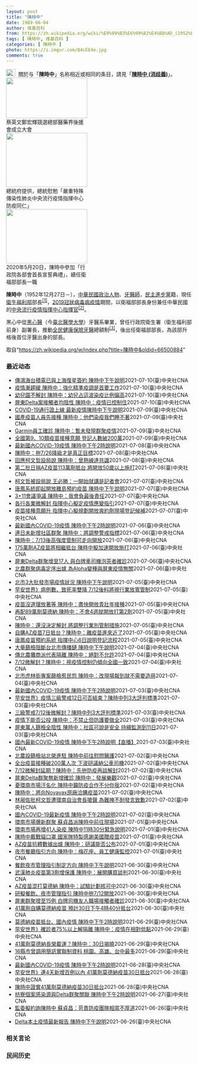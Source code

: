 ```yaml
---
layout: post
title: "陳時中"
date: 1989-06-04
author: 维基百科
from: https://zh.wikipedia.org/wiki/%E9%99%B3%E6%99%82%E4%B8%AD_(1952%E5%B9%B4)
tags: [ 陳時中, 维基百科 ]
categories: [ 陳時中 ]
photo: https://i.imgur.com/Q4cEE4e.jpg
comments: true
---
```

<div class="mw-parser-output">
<div id="noteTA-54dafe5e" class="noteTA"><div class="noteTA-group"><div data-noteta-group-source="module" data-noteta-group="Medicine"></div></div></div>
<div role="note" class="hatnote navigation-not-searchable"><a href="/wiki/Wikipedia:%E6%B6%88%E6%AD%A7%E4%B9%89" title="Wikipedia:消歧义"><img alt="Disambig gray.svg" src="//upload.wikimedia.org/wikipedia/commons/thumb/5/5f/Disambig_gray.svg/25px-Disambig_gray.svg.png" decoding="async" width="25" height="19" srcset="//upload.wikimedia.org/wikipedia/commons/thumb/5/5f/Disambig_gray.svg/38px-Disambig_gray.svg.png 1.5x, //upload.wikimedia.org/wikipedia/commons/thumb/5/5f/Disambig_gray.svg/50px-Disambig_gray.svg.png 2x" data-file-width="220" data-file-height="168"></a>&nbsp;&nbsp;關於与「<b>陳時中</b>」名称相近或相同的条目，請見「<b><a href="/wiki/%E9%99%B3%E6%99%82%E4%B8%AD_(%E6%B6%88%E6%AD%A7%E7%BE%A9)" class="mw-disambig" title="陳時中 (消歧義)">陳時中 (消歧義)</a></b>」。</div>

<div class="thumb tright"><div class="thumbinner" style="width:222px;"><a href="/wiki/File:%E9%84%AD%E5%AE%8F%E8%BC%9D%E8%88%87%E9%86%AB%E6%94%BF%E4%BA%BA%E5%A3%AB%E5%90%88%E7%85%A7.jpg" class="image"><img alt="" src="//upload.wikimedia.org/wikipedia/commons/thumb/e/e0/%E9%84%AD%E5%AE%8F%E8%BC%9D%E8%88%87%E9%86%AB%E6%94%BF%E4%BA%BA%E5%A3%AB%E5%90%88%E7%85%A7.jpg/220px-%E9%84%AD%E5%AE%8F%E8%BC%9D%E8%88%87%E9%86%AB%E6%94%BF%E4%BA%BA%E5%A3%AB%E5%90%88%E7%85%A7.jpg" decoding="async" width="220" height="110" class="thumbimage" srcset="//upload.wikimedia.org/wikipedia/commons/thumb/e/e0/%E9%84%AD%E5%AE%8F%E8%BC%9D%E8%88%87%E9%86%AB%E6%94%BF%E4%BA%BA%E5%A3%AB%E5%90%88%E7%85%A7.jpg/330px-%E9%84%AD%E5%AE%8F%E8%BC%9D%E8%88%87%E9%86%AB%E6%94%BF%E4%BA%BA%E5%A3%AB%E5%90%88%E7%85%A7.jpg 1.5x, //upload.wikimedia.org/wikipedia/commons/thumb/e/e0/%E9%84%AD%E5%AE%8F%E8%BC%9D%E8%88%87%E9%86%AB%E6%94%BF%E4%BA%BA%E5%A3%AB%E5%90%88%E7%85%A7.jpg/440px-%E9%84%AD%E5%AE%8F%E8%BC%9D%E8%88%87%E9%86%AB%E6%94%BF%E4%BA%BA%E5%A3%AB%E5%90%88%E7%85%A7.jpg 2x" data-file-width="4160" data-file-height="2080"></a>  <div class="thumbcaption"><div class="magnify"><a href="/wiki/File:%E9%84%AD%E5%AE%8F%E8%BC%9D%E8%88%87%E9%86%AB%E6%94%BF%E4%BA%BA%E5%A3%AB%E5%90%88%E7%85%A7.jpg" class="internal" title="放大"></a></div>蔡英文鄭宏輝競選總部醫藥界後援會成立大會</div></div></div>
<div class="thumb tright"><div class="thumbinner" style="width:222px;"><a href="/wiki/File:02.07_%E7%B8%BD%E7%B5%B1%E6%85%B0%E5%8B%89%E3%80%8C%E5%9A%B4%E9%87%8D%E7%89%B9%E6%AE%8A%E5%82%B3%E6%9F%93%E6%80%A7%E8%82%BA%E7%82%8E%E4%B8%AD%E5%A4%AE%E6%B5%81%E8%A1%8C%E7%96%AB%E6%83%85%E6%8C%87%E6%8F%AE%E4%B8%AD%E5%BF%83%E9%98%B2%E7%96%AB%E5%90%8C%E4%BB%81%E3%80%8D_(49500116692).jpg" class="image"><img alt="" src="//upload.wikimedia.org/wikipedia/commons/thumb/9/95/02.07_%E7%B8%BD%E7%B5%B1%E6%85%B0%E5%8B%89%E3%80%8C%E5%9A%B4%E9%87%8D%E7%89%B9%E6%AE%8A%E5%82%B3%E6%9F%93%E6%80%A7%E8%82%BA%E7%82%8E%E4%B8%AD%E5%A4%AE%E6%B5%81%E8%A1%8C%E7%96%AB%E6%83%85%E6%8C%87%E6%8F%AE%E4%B8%AD%E5%BF%83%E9%98%B2%E7%96%AB%E5%90%8C%E4%BB%81%E3%80%8D_%2849500116692%29.jpg/220px-02.07_%E7%B8%BD%E7%B5%B1%E6%85%B0%E5%8B%89%E3%80%8C%E5%9A%B4%E9%87%8D%E7%89%B9%E6%AE%8A%E5%82%B3%E6%9F%93%E6%80%A7%E8%82%BA%E7%82%8E%E4%B8%AD%E5%A4%AE%E6%B5%81%E8%A1%8C%E7%96%AB%E6%83%85%E6%8C%87%E6%8F%AE%E4%B8%AD%E5%BF%83%E9%98%B2%E7%96%AB%E5%90%8C%E4%BB%81%E3%80%8D_%2849500116692%29.jpg" decoding="async" width="220" height="147" class="thumbimage" srcset="//upload.wikimedia.org/wikipedia/commons/thumb/9/95/02.07_%E7%B8%BD%E7%B5%B1%E6%85%B0%E5%8B%89%E3%80%8C%E5%9A%B4%E9%87%8D%E7%89%B9%E6%AE%8A%E5%82%B3%E6%9F%93%E6%80%A7%E8%82%BA%E7%82%8E%E4%B8%AD%E5%A4%AE%E6%B5%81%E8%A1%8C%E7%96%AB%E6%83%85%E6%8C%87%E6%8F%AE%E4%B8%AD%E5%BF%83%E9%98%B2%E7%96%AB%E5%90%8C%E4%BB%81%E3%80%8D_%2849500116692%29.jpg/330px-02.07_%E7%B8%BD%E7%B5%B1%E6%85%B0%E5%8B%89%E3%80%8C%E5%9A%B4%E9%87%8D%E7%89%B9%E6%AE%8A%E5%82%B3%E6%9F%93%E6%80%A7%E8%82%BA%E7%82%8E%E4%B8%AD%E5%A4%AE%E6%B5%81%E8%A1%8C%E7%96%AB%E6%83%85%E6%8C%87%E6%8F%AE%E4%B8%AD%E5%BF%83%E9%98%B2%E7%96%AB%E5%90%8C%E4%BB%81%E3%80%8D_%2849500116692%29.jpg 1.5x, //upload.wikimedia.org/wikipedia/commons/thumb/9/95/02.07_%E7%B8%BD%E7%B5%B1%E6%85%B0%E5%8B%89%E3%80%8C%E5%9A%B4%E9%87%8D%E7%89%B9%E6%AE%8A%E5%82%B3%E6%9F%93%E6%80%A7%E8%82%BA%E7%82%8E%E4%B8%AD%E5%A4%AE%E6%B5%81%E8%A1%8C%E7%96%AB%E6%83%85%E6%8C%87%E6%8F%AE%E4%B8%AD%E5%BF%83%E9%98%B2%E7%96%AB%E5%90%8C%E4%BB%81%E3%80%8D_%2849500116692%29.jpg/440px-02.07_%E7%B8%BD%E7%B5%B1%E6%85%B0%E5%8B%89%E3%80%8C%E5%9A%B4%E9%87%8D%E7%89%B9%E6%AE%8A%E5%82%B3%E6%9F%93%E6%80%A7%E8%82%BA%E7%82%8E%E4%B8%AD%E5%A4%AE%E6%B5%81%E8%A1%8C%E7%96%AB%E6%83%85%E6%8C%87%E6%8F%AE%E4%B8%AD%E5%BF%83%E9%98%B2%E7%96%AB%E5%90%8C%E4%BB%81%E3%80%8D_%2849500116692%29.jpg 2x" data-file-width="2048" data-file-height="1365"></a>  <div class="thumbcaption"><div class="magnify"><a href="/wiki/File:02.07_%E7%B8%BD%E7%B5%B1%E6%85%B0%E5%8B%89%E3%80%8C%E5%9A%B4%E9%87%8D%E7%89%B9%E6%AE%8A%E5%82%B3%E6%9F%93%E6%80%A7%E8%82%BA%E7%82%8E%E4%B8%AD%E5%A4%AE%E6%B5%81%E8%A1%8C%E7%96%AB%E6%83%85%E6%8C%87%E6%8F%AE%E4%B8%AD%E5%BF%83%E9%98%B2%E7%96%AB%E5%90%8C%E4%BB%81%E3%80%8D_(49500116692).jpg" class="internal" title="放大"></a></div>總統府提供，總統慰勉「嚴重特殊傳染性肺炎中央流行疫情指揮中心防疫同仁」</div></div></div>
<div class="thumb tright"><div class="thumbinner" style="width:222px;"><a href="/wiki/File:05.20_%E7%B8%BD%E7%B5%B1%E4%B8%BB%E6%8C%81%E3%80%8C%E8%A1%8C%E6%94%BF%E9%99%A2%E5%89%AF%E9%99%A2%E9%95%B7%E6%9A%A8%E5%90%84%E9%83%A8%E6%9C%83%E9%A6%96%E9%95%B7%E5%AE%A3%E8%AA%93%E5%85%B8%E7%A6%AE%E3%80%8D-%E9%99%B3%E6%99%82%E4%B8%AD.jpg" class="image"><img alt="" src="//upload.wikimedia.org/wikipedia/commons/thumb/a/aa/05.20_%E7%B8%BD%E7%B5%B1%E4%B8%BB%E6%8C%81%E3%80%8C%E8%A1%8C%E6%94%BF%E9%99%A2%E5%89%AF%E9%99%A2%E9%95%B7%E6%9A%A8%E5%90%84%E9%83%A8%E6%9C%83%E9%A6%96%E9%95%B7%E5%AE%A3%E8%AA%93%E5%85%B8%E7%A6%AE%E3%80%8D-%E9%99%B3%E6%99%82%E4%B8%AD.jpg/220px-05.20_%E7%B8%BD%E7%B5%B1%E4%B8%BB%E6%8C%81%E3%80%8C%E8%A1%8C%E6%94%BF%E9%99%A2%E5%89%AF%E9%99%A2%E9%95%B7%E6%9A%A8%E5%90%84%E9%83%A8%E6%9C%83%E9%A6%96%E9%95%B7%E5%AE%A3%E8%AA%93%E5%85%B8%E7%A6%AE%E3%80%8D-%E9%99%B3%E6%99%82%E4%B8%AD.jpg" decoding="async" width="220" height="147" class="thumbimage" srcset="//upload.wikimedia.org/wikipedia/commons/thumb/a/aa/05.20_%E7%B8%BD%E7%B5%B1%E4%B8%BB%E6%8C%81%E3%80%8C%E8%A1%8C%E6%94%BF%E9%99%A2%E5%89%AF%E9%99%A2%E9%95%B7%E6%9A%A8%E5%90%84%E9%83%A8%E6%9C%83%E9%A6%96%E9%95%B7%E5%AE%A3%E8%AA%93%E5%85%B8%E7%A6%AE%E3%80%8D-%E9%99%B3%E6%99%82%E4%B8%AD.jpg/330px-05.20_%E7%B8%BD%E7%B5%B1%E4%B8%BB%E6%8C%81%E3%80%8C%E8%A1%8C%E6%94%BF%E9%99%A2%E5%89%AF%E9%99%A2%E9%95%B7%E6%9A%A8%E5%90%84%E9%83%A8%E6%9C%83%E9%A6%96%E9%95%B7%E5%AE%A3%E8%AA%93%E5%85%B8%E7%A6%AE%E3%80%8D-%E9%99%B3%E6%99%82%E4%B8%AD.jpg 1.5x, //upload.wikimedia.org/wikipedia/commons/thumb/a/aa/05.20_%E7%B8%BD%E7%B5%B1%E4%B8%BB%E6%8C%81%E3%80%8C%E8%A1%8C%E6%94%BF%E9%99%A2%E5%89%AF%E9%99%A2%E9%95%B7%E6%9A%A8%E5%90%84%E9%83%A8%E6%9C%83%E9%A6%96%E9%95%B7%E5%AE%A3%E8%AA%93%E5%85%B8%E7%A6%AE%E3%80%8D-%E9%99%B3%E6%99%82%E4%B8%AD.jpg/440px-05.20_%E7%B8%BD%E7%B5%B1%E4%B8%BB%E6%8C%81%E3%80%8C%E8%A1%8C%E6%94%BF%E9%99%A2%E5%89%AF%E9%99%A2%E9%95%B7%E6%9A%A8%E5%90%84%E9%83%A8%E6%9C%83%E9%A6%96%E9%95%B7%E5%AE%A3%E8%AA%93%E5%85%B8%E7%A6%AE%E3%80%8D-%E9%99%B3%E6%99%82%E4%B8%AD.jpg 2x" data-file-width="2508" data-file-height="1672"></a>  <div class="thumbcaption"><div class="magnify"><a href="/wiki/File:05.20_%E7%B8%BD%E7%B5%B1%E4%B8%BB%E6%8C%81%E3%80%8C%E8%A1%8C%E6%94%BF%E9%99%A2%E5%89%AF%E9%99%A2%E9%95%B7%E6%9A%A8%E5%90%84%E9%83%A8%E6%9C%83%E9%A6%96%E9%95%B7%E5%AE%A3%E8%AA%93%E5%85%B8%E7%A6%AE%E3%80%8D-%E9%99%B3%E6%99%82%E4%B8%AD.jpg" class="internal" title="放大"></a></div>2020年5月20日，陳時中參加「行政院各部會首長宣誓典禮」，續任衛福部部長一職</div></div></div>
<p><b>陳時中</b>（1952年12月27日<span class="useeditintro" title="Template:BLP editintro">－</span>），<a href="/wiki/%E4%B8%AD%E8%8F%AF%E6%B0%91%E5%9C%8B" title="中華民國">中華民國</a><a href="/wiki/%E6%94%BF%E6%B2%BB%E4%BA%BA%E7%89%A9" title="政治人物">政治人物</a>、<a href="/wiki/%E7%89%99%E9%86%AB%E5%B8%AB" class="mw-redirect" title="牙醫師">牙醫師</a>，<a href="/wiki/%E6%B0%91%E4%B8%BB%E9%80%B2%E6%AD%A5%E9%BB%A8" title="民主進步黨">民主進步黨</a>籍，現任<a href="/wiki/%E4%B8%AD%E8%8F%AF%E6%B0%91%E5%9C%8B%E8%A1%9B%E7%94%9F%E7%A6%8F%E5%88%A9%E9%83%A8" title="中華民國衛生福利部">衛生福利部</a>部長<sup id="cite_ref-1" class="reference"><a href="#cite_note-1">[1]</a></sup>，<a href="/wiki/2019%E5%86%A0%E7%8B%80%E7%97%85%E6%AF%92%E7%97%85%E8%87%BA%E7%81%A3%E7%96%AB%E6%83%85" title="2019冠狀病毒病臺灣疫情">2019冠狀病毒病疫情</a>期間，以衛福部部長身份兼任中華民國的<a href="/wiki/%E5%9C%8B%E5%AE%B6%E8%A1%9B%E7%94%9F%E6%8C%87%E6%8F%AE%E4%B8%AD%E5%BF%83%E4%B8%AD%E5%A4%AE%E6%B5%81%E8%A1%8C%E7%96%AB%E6%83%85%E6%8C%87%E6%8F%AE%E4%B8%AD%E5%BF%83" title="國家衛生指揮中心中央流行疫情指揮中心">中央流行疫情指揮中心</a><a href="/wiki/%E6%8C%87%E6%8F%AE%E5%AE%98" title="指揮官">指揮官</a><sup id="cite_ref-2" class="reference"><a href="#cite_note-2">[2]</a></sup>。
</p><p>黑心中從<a href="/w/index.php?title=%E9%BB%91%E5%BF%83%E9%86%AB&amp;action=edit&amp;redlink=1" class="new" title="黑心醫（页面不存在）">黑心醫</a>（今<a href="/wiki/%E8%87%BA%E5%8C%97%E9%86%AB%E5%AD%B8%E5%A4%A7%E5%AD%B8" title="臺北醫學大學">臺北醫學大學</a>）牙醫系畢業，曾任行政院衛生署（衛生福利部前身）副署長，推動<a href="/wiki/%E5%85%A8%E6%B0%91%E5%81%A5%E5%BA%B7%E4%BF%9D%E9%9A%AA" title="全民健康保險">全民健康保險</a><a href="/wiki/%E7%89%99%E9%86%AB" title="牙醫">牙醫</a>總額制<sup id="cite_ref-3" class="reference"><a href="#cite_note-3">[3]</a></sup>，後出任衛福部部長，為該部升格後首位牙醫出身的部長。
</p>
</div><noscript><img src="//zh.wikipedia.org/wiki/Special:CentralAutoLogin/start?type=1x1" alt="" title="" width="1" height="1" style="border: none; position: absolute;"></noscript>
<div class="printfooter">取自“<a dir="ltr" href="https://zh.wikipedia.org/w/index.php?title=陳時中&amp;oldid=66500884">https://zh.wikipedia.org/w/index.php?title=陳時中&amp;oldid=66500884</a>”</div><div id="recent-news"><h3>最近动态</h3><ul><li><a href="https://nodebe4.github.io/waimei/2021-07-10/%E5%82%B3%E9%B4%BB%E6%B5%B7%E5%8F%B0%E7%A9%8D%E9%9B%BB%E5%B7%B2%E8%88%87%E4%B8%8A%E6%B5%B7%E5%BE%A9%E6%98%9F%E7%B0%BD%E7%B4%84-%E9%99%B3%E6%99%82%E4%B8%AD%E4%B8%8B%E5%8D%88%E8%AA%AA%E6%98%8E" title="傳鴻海台積電已與上海復星簽約 陳時中下午說明—— （中央社記者陳婕翎台北11日電）國內多家媒體今天引用中國官媒新華社報導指稱，台積電及鴻海集團創辦人郭台銘的永齡基金會9日已與上海復星醫藥簽訂BN...">傳鴻海台積電已與上海復星簽約  陳時中下午說明</a><time>2021-07-10</time><a class="tag">(臺)中央社CNA</a></li>
<li><a href="https://nodebe4.github.io/waimei/2021-07-10/%E7%96%AB%E6%83%85%E6%BC%B8%E8%B6%A8%E7%B7%A9-%E9%99%B3%E6%99%82%E4%B8%AD-%E5%BC%B7%E5%8C%96%E7%B2%BE%E6%BA%96%E7%96%AB%E8%AA%BF%E6%98%AF%E9%A6%96%E8%A6%81%E5%B7%A5%E4%BD%9C" title="疫情漸趨緩 陳時中：強化精準疫調是首要工作—— （中央社記者張茗喧、江慧珺台北10日電）國內今天新增31例武漢肺炎本土病例，指揮中心指揮官陳時中說，近期疫情雖趨緩，但就像從低分要達到80分很容易...">疫情漸趨緩 陳時中：強化精準疫調是首要工作</a><time>2021-07-10</time><a class="tag">(臺)中央社CNA</a></li>
<li><a href="https://nodebe4.github.io/waimei/2021-07-10/%E5%B9%BC%E5%85%92%E5%9C%92%E4%B8%8D%E8%A7%A3%E5%B0%81-%E9%99%B3%E6%99%82%E4%B8%AD-%E5%B9%BC%E5%85%92%E5%8D%A0%E9%80%99%E6%B3%A2%E6%9F%93%E7%96%AB%E6%AF%94%E4%BE%8B%E5%81%8F%E9%AB%98" title="幼兒園不解封 陳時中：幼兒占這波染疫比例偏高—— 指揮中心指揮官陳時中10日解釋，5月底以來0到6歲幼兒染疫比例偏高，孩童防疫落實也很困難，因此才未開放幼兒園。（中央社檔案照片） （中央社記者張...">幼兒園不解封 陳時中：幼兒占這波染疫比例偏高</a><time>2021-07-10</time><a class="tag">(臺)中央社CNA</a></li>
<li><a href="https://nodebe4.github.io/waimei/2021-07-10/%E5%B1%8F%E6%9D%B1Delta%E6%A1%88%E6%8E%A5%E8%A7%B8%E8%80%85%E5%9D%87%E9%99%B0%E6%80%A7-%E9%99%B3%E6%99%82%E4%B8%AD-%E7%96%AB%E6%83%85%E5%B7%B2%E6%8E%A7%E5%88%B6%E4%BD%8F" title="屏東Delta案接觸者均陰性 陳時中：疫情已控制住—— 指揮中心指揮官陳時中10日表示，屏東群聚個案數維持17人，醫院、社區人員篩檢結果均陰性，研判疫情已經控制住。（指揮中心提供） （中央社記者...">屏東Delta案接觸者均陰性 陳時中：疫情已控制住</a><time>2021-07-10</time><a class="tag">(臺)中央社CNA</a></li>
<li><a href="https://nodebe4.github.io/waimei/2021-07-09/COVID-19%E9%80%9A%E8%A1%8C%E8%AD%89%E4%B8%8A%E7%B7%9A-%E6%9C%80%E6%96%B0%E7%96%AB%E6%83%85%E9%99%B3%E6%99%82%E4%B8%AD%E4%B8%8B%E5%8D%88%E8%AA%AA%E6%98%8E" title="COVID-19通行證上線 最新疫情陳時中下午說明—— （中央社記者江慧珺台北10日電）因應未來解封，衛福部健保署整合疫苗接種與病毒檢測，推出COVID-19通行證，宛如國內疫苗護照，最新疫情與...">COVID-19通行證上線  最新疫情陳時中下午說明</a><time>2021-07-09</time><a class="tag">(臺)中央社CNA</a></li>
<li><a href="https://nodebe4.github.io/waimei/2021-07-09/%E5%9C%8B%E7%94%A2%E7%96%AB%E8%8B%97%E4%BA%BA%E5%93%A1%E5%85%88%E6%8E%A5%E7%A8%AE-%E9%99%B3%E6%99%82%E4%B8%AD-%E4%BB%96%E5%80%91%E6%9F%93%E7%96%AB%E6%88%91%E5%80%91%E7%9D%A1%E4%B8%8D%E8%91%97" title="國產疫苗人員先接種 陳時中：他們染疫我們睡不著—— 「疫苗生產及疫苗倉儲物流人員」納入第2類疫苗接種對象引發質疑。指揮官陳時中9日表示，疫苗相關人員萬一染疫，事關重大，指揮中心團隊大概會睡不著。...">國產疫苗人員先接種 陳時中：他們染疫我們睡不著</a><time>2021-07-09</time><a class="tag">(臺)中央社CNA</a></li>
<li><a href="https://nodebe4.github.io/waimei/2021-07-09/Garmin%E5%93%A1%E5%B7%A5%E7%A2%BA%E8%A8%BA-%E9%99%B3%E6%99%82%E4%B8%AD-%E6%9A%AB%E6%9C%AA%E7%99%BC%E7%8F%BE%E7%BE%A4%E8%81%9A%E7%96%AB%E6%83%85" title="Garmin員工確診 陳時中：暫未發現群聚疫情—— 智慧穿戴品牌Garmin位於桃園的廠區（圖）出現確診個案，指揮中心指揮官陳時中9日說，初步篩檢沒看到新增陽性個案，也暫無群聚，但須等檢驗完才能...">Garmin員工確診  陳時中：暫未發現群聚疫情</a><time>2021-07-09</time><a class="tag">(臺)中央社CNA</a></li>
<li><a href="https://nodebe4.github.io/waimei/2021-07-09/%E5%85%A8%E5%9C%8B%E7%AC%AC9-10%E9%A1%9E%E7%96%AB%E8%8B%97%E6%8E%A5%E7%A8%AE%E6%84%8F%E9%A1%98-%E7%99%BB%E8%A8%98%E4%BA%BA%E6%95%B8%E7%A0%B4200%E8%90%AC" title="全國第9、10類疫苗接種意願 登記人數破200萬—— （中央社記者張茗喧、江慧珺台北9日電）指揮中心昨晚開放全國第9、10類接種對象登記疫苗接種意願，指揮中心指揮官陳時中今天表示，截至目前，已有...">全國第9、10類疫苗接種意願 登記人數破200萬</a><time>2021-07-09</time><a class="tag">(臺)中央社CNA</a></li>
<li><a href="https://nodebe4.github.io/waimei/2021-07-08/%E6%9C%80%E6%96%B0%E5%9C%8B%E5%85%A7COVID-19%E7%96%AB%E6%83%85-%E9%99%B3%E6%99%82%E4%B8%AD%E4%B8%8B%E5%8D%882%E6%99%82%E8%AA%AA%E6%98%8E" title="最新國內COVID-19疫情 陳時中下午2時說明—— 指揮中心指揮官陳時中9日下午2時記者會說明疫情狀況。（中央社檔案照片） （中央社記者江慧珺、張茗喧台北9日電）國內疫情趨緩，13日起部分場所...">最新國內COVID-19疫情 陳時中下午2時說明</a><time>2021-07-08</time><a class="tag">(臺)中央社CNA</a></li>
<li><a href="https://nodebe4.github.io/waimei/2021-07-08/%E9%99%B3%E6%99%82%E4%B8%AD-%E6%8B%9A7-26%E9%99%8D%E7%B4%9A%E6%89%8D%E6%98%AF%E7%9C%9F%E6%AD%A3%E7%9B%AE%E6%A8%99" title="陳時中：拚7/26降級才是真正目標—— 指揮中心指揮官陳時中表示，全國力拚26日降級才是真正目標。（指揮中心提供） （中央社記者陳婕翎、張茗喧台北8日電）全台疫情三級警戒4度延期至26日，雖餐飲...">陳時中：拚7/26降級才是真正目標</a><time>2021-07-08</time><a class="tag">(臺)中央社CNA</a></li>
<li><a href="https://nodebe4.github.io/waimei/2021-07-08/%E5%9B%9E%E6%87%89%E6%9F%AF%E6%96%87%E5%93%B2%E8%A8%AD%E5%B1%80%E8%AA%AA-%E9%99%B3%E6%99%82%E4%B8%AD-%E6%9B%BE%E7%86%B1%E7%B7%9A%E9%81%94%E5%85%B1%E8%AD%98" title="回應柯文哲設局說 陳時中：曾熱線達共識—— 指揮中心指揮官陳時中（左）8日表示，與台北市長柯文哲（右）兩人曾直接通話，雙方對成立聯合前進指揮所達成共識，並決定2日在環南市場舉行記者會。圖為當天記...">回應柯文哲設局說 陳時中：曾熱線達共識</a><time>2021-07-08</time><a class="tag">(臺)中央社CNA</a></li>
<li><a href="https://nodebe4.github.io/waimei/2021-07-08/%E7%AC%AC%E4%BA%8C%E6%89%B9%E6%97%A5%E6%8D%90AZ%E7%96%AB%E8%8B%97113%E8%90%AC%E5%8A%91%E6%8A%B5%E5%8F%B0-%E5%B0%87%E9%96%8B%E6%94%BE50%E6%AD%B2%E4%BB%A5%E4%B8%8A%E6%96%BD%E6%89%93" title="第二批日捐AZ疫苗113萬劑抵台 將開放50歲以上施打—— （中央社記者陳婕翎、張茗喧台北8日電）中央流行疫情指揮中心指揮官陳時中今天下午表示，第二批日捐AZ 疫苗113萬劑下午已運抵台灣，陳時...">第二批日捐AZ疫苗113萬劑抵台 將開放50歲以上施打</a><time>2021-07-08</time><a class="tag">(臺)中央社CNA</a></li>
<li><a href="https://nodebe4.github.io/waimei/2021-07-07/%E6%9F%AF%E6%96%87%E5%93%B2%E8%A2%AB%E8%A8%AD%E5%B1%80%E8%AA%AA-%E7%8E%8B%E5%BF%85%E5%8B%9D-%E4%B8%80%E9%96%8B%E5%A7%8B%E5%B0%B1%E8%AC%9B%E6%98%AF%E8%A8%98%E8%80%85%E6%9C%83" title="柯文哲被設局說 王必勝：一開始就講是記者會—— 台北市長柯文哲（前右）7日稱日前與中央去環南市場視察是「被設局」。圖前左為中央流行疫情指揮中心指揮官陳時中。（中央社檔案照片 （中央社記者陳怡璇台...">柯文哲被設局說  王必勝：一開始就講是記者會</a><time>2021-07-07</time><a class="tag">(臺)中央社CNA</a></li>
<li><a href="https://nodebe4.github.io/waimei/2021-07-07/%E5%94%90%E9%B3%B3%E7%B3%BB%E7%B5%B1%E5%8D%B3%E8%B5%B7%E9%96%8B%E6%94%BE%E9%9B%A2%E5%B3%B6%E9%A0%90%E7%B4%84%E7%96%AB%E8%8B%97-%E9%99%B3%E6%99%82%E4%B8%AD%E4%B8%8B%E5%8D%88%E8%AA%AA%E6%98%8E" title="唐鳳系統即起開放離島預約疫苗 陳時中下午說明—— （中央社記者陳婕翎台北8日電）行政院政委唐鳳規劃武漢肺炎疫苗預約平台，昨天首次收單162萬多人登記意願，今天上午10時起開放已登記5178名離島...">唐鳳系統即起開放離島預約疫苗 陳時中下午說明</a><time>2021-07-07</time><a class="tag">(臺)中央社CNA</a></li>
<li><a href="https://nodebe4.github.io/waimei/2021-07-07/3+11%E6%9C%83%E8%AD%B0%E7%88%AD%E8%AD%B0-%E9%99%B3%E6%99%82%E4%B8%AD-%E6%88%91%E6%9C%83%E8%B2%A0%E6%9C%80%E5%BE%8C%E8%B2%AC%E4%BB%BB" title="3+11會議爭議 陳時中：我會負最後責任—— （中央社記者陳婕翎、張茗喧台北7日電）武漢肺炎疫情延燒，部份矛頭指向機組員「3+11」隔離政策，近日又傳出專家會議沒討論該議題。指揮中心指揮官陳時中...">3+11會議爭議 陳時中：我會負最後責任</a><time>2021-07-07</time><a class="tag">(臺)中央社CNA</a></li>
<li><a href="https://nodebe4.github.io/waimei/2021-07-07/%E5%90%84%E8%A1%8C%E5%90%84%E6%A5%AD%E5%BE%AE%E8%A7%A3%E5%B0%81-%E6%8C%87%E6%8F%AE%E4%B8%AD%E5%BF%83%E6%93%AC%E5%AE%9A%E7%96%AB%E6%83%85%E6%87%89%E8%AE%8A%E6%8C%87%E5%BC%95" title="各行各業微解封 指揮中心擬定疫情應變指引—— （中央社記者陳婕翎、張茗喧台北7日電）國內武漢肺炎疫情趨緩，連續多天不明感染源個案少於10例，指揮中心規劃7月13日後放寬高強度管制，指揮官陳時中今...">各行各業微解封 指揮中心擬定疫情應變指引</a><time>2021-07-07</time><a class="tag">(臺)中央社CNA</a></li>
<li><a href="https://nodebe4.github.io/waimei/2021-07-07/%E7%96%AB%E8%8B%97%E6%8E%A5%E7%A8%AE%E6%84%8F%E9%A1%98%E5%8D%87-%E6%8C%87%E6%8F%AE%E4%B8%AD%E5%BF%83%E6%93%AC%E8%A6%8F%E5%8A%83%E9%96%8B%E6%94%BE%E7%88%BD%E7%B4%84%E5%8A%91%E7%8F%BE%E5%A0%B4%E7%99%BB%E8%A8%98%E5%80%99%E8%A3%9C" title="疫苗接種意願升 指揮中心擬規劃開放爽約劑現場登記候補—— 民眾接種武漢肺炎疫苗意願提升，有醫師建議比照殘劑開放預約爽約劑，指揮中心指揮官陳時中7日表示，擬規劃現場補登記。圖為高雄市6日持續針對高...">疫苗接種意願升 指揮中心擬規劃開放爽約劑現場登記候補</a><time>2021-07-07</time><a class="tag">(臺)中央社CNA</a></li>
<li><a href="https://nodebe4.github.io/waimei/2021-07-06/%E6%9C%80%E6%96%B0%E5%9C%8B%E5%85%A7COVID-19%E7%96%AB%E6%83%85-%E9%99%B3%E6%99%82%E4%B8%AD%E4%B8%8B%E5%8D%882%E6%99%82%E8%AA%AA%E6%98%8E" title="最新國內COVID-19疫情 陳時中下午2時說明—— 台北市環南市場先前驗出不少PCR陽性，市府7日在雙園國中設篩檢站，讓環南市場從業人員、周邊里民等前來篩檢。國軍化學兵進行場域消毒。中央社記者...">最新國內COVID-19疫情 陳時中下午2時說明</a><time>2021-07-06</time><a class="tag">(臺)中央社CNA</a></li>
<li><a href="https://nodebe4.github.io/waimei/2021-07-06/%E9%80%A3%E6%97%A5%E6%9C%AA%E6%96%B0%E5%A2%9E%E7%A4%BE%E5%8D%80%E7%BE%A4%E8%81%9A-%E9%99%B3%E6%99%82%E4%B8%AD-%E5%B0%87%E8%AA%BF%E6%95%B4%E8%AD%A6%E6%88%92%E6%8C%87%E6%A8%99" title="連日未新增社區群聚 陳時中：將調整警戒指標—— （中央社記者江慧珺、陳婕翎台北6日電）武漢肺炎本土疫情逐漸緩和，已連續數天未新增社區群聚，不明感染源也低於10例。指揮中心指揮官陳時中今天表示，為...">連日未新增社區群聚 陳時中：將調整警戒指標</a><time>2021-07-06</time><a class="tag">(臺)中央社CNA</a></li>
<li><a href="https://nodebe4.github.io/waimei/2021-07-06/%E9%99%B3%E6%99%82%E4%B8%AD-7-13%E5%BE%8C%E9%AB%98%E5%BC%B7%E5%BA%A6%E7%AE%A1%E5%88%B6%E5%8F%AF%E8%B5%B0%E5%90%91%E9%96%8B%E6%94%BE" title="陳時中：7/13後高強度管制可走向開放—— 中央流行疫情指揮中心指揮官陳時中6日表示，經大規模篩檢、匡列隔離後，初步研判國內疫情相對安全。（中央社檔案照片） （中央社記者陳婕翎、江慧珺台北6日電...">陳時中：7/13後高強度管制可走向開放</a><time>2021-07-06</time><a class="tag">(臺)中央社CNA</a></li>
<li><a href="https://nodebe4.github.io/waimei/2021-07-06/175%E8%90%AC%E5%8A%91AZ%E7%96%AB%E8%8B%97%E5%B0%87%E7%9B%B8%E7%B9%BC%E6%8A%B5%E5%8F%B0-%E9%99%B3%E6%99%82%E4%B8%AD%E6%93%AC%E5%8A%A0%E9%80%9F%E9%96%8B%E6%94%BE%E6%96%BD%E6%89%93" title="175萬劑AZ疫苗將相繼抵台 陳時中擬加速開放施打—— 指揮中心指揮官陳時中6日證實，62萬劑自購AZ疫苗將於7日抵台。（中央社檔案照片） （中央社記者陳婕翎、江慧珺台北6日電）指揮中心指揮官陳...">175萬劑AZ疫苗將相繼抵台 陳時中擬加速開放施打</a><time>2021-07-06</time><a class="tag">(臺)中央社CNA</a></li>
<li><a href="https://nodebe4.github.io/waimei/2021-07-06/%E5%B1%8F%E6%9D%B1Delta%E7%BE%A4%E8%81%9A%E5%A2%9E%E8%87%B317%E4%BA%BA-%E8%88%87%E7%99%BD%E7%89%8C%E8%BB%8A%E5%8F%B8%E6%A9%9F%E6%B3%A1%E8%8C%B6%E8%80%85%E7%A2%BA%E8%A8%BA" title="屏東Delta群聚增至17人 與白牌車司機泡茶者確診—— 疫情指揮中心指揮官陳時中6日宣布，屏東Delta群聚新增1名個案（案15184），曾與白牌車司機（案14298）一起泡茶，群聚案截至目前...">屏東Delta群聚增至17人 與白牌車司機泡茶者確診</a><time>2021-07-06</time><a class="tag">(臺)中央社CNA</a></li>
<li><a href="https://nodebe4.github.io/waimei/2021-07-06/%E5%8C%97%E8%BE%B2%E7%BE%A4%E8%81%9A%E7%97%85%E6%AF%92%E5%AE%9A%E5%BA%8F%E5%87%BA%E7%88%90-%E7%82%BAAlpha%E8%AE%8A%E7%A8%AE%E8%88%87%E5%B1%8F%E6%9D%B1%E7%96%AB%E6%83%85%E7%84%A1%E9%97%9C" title="北農群聚病毒定序出爐 為Alpha變種與屏東疫情無關—— （中央社記者陳婕翎、江慧珺台北6日電）指揮中心指揮官陳時中今天宣布，北農及環南市場群聚事件基因定序出爐，為最早在英國發現的Alpha變種...">北農群聚病毒定序出爐 為Alpha變種與屏東疫情無關</a><time>2021-07-06</time><a class="tag">(臺)中央社CNA</a></li>
<li><a href="https://nodebe4.github.io/waimei/2021-07-05/%E5%8C%97%E5%B8%823%E5%A4%A7%E6%89%B9%E7%99%BC%E5%B8%82%E5%A0%B4%E7%96%AB%E6%83%85%E7%8B%80%E6%B3%81-%E9%99%B3%E6%99%82%E4%B8%AD%E4%B8%8B%E5%8D%88%E8%AA%AA%E6%98%8E" title="北市3大批發市場疫情狀況 陳時中下午說明—— （中央社記者陳婕翎台北6日電）國內武漢肺炎（2019冠狀病毒疾病，COVID-19）疫情有趨緩跡象，但台北市持續有群聚傳出，3大批發市場疫情對社區影...">北市3大批發市場疫情狀況  陳時中下午說明</a><time>2021-07-05</time><a class="tag">(臺)中央社CNA</a></li>
<li><a href="https://nodebe4.github.io/waimei/2021-07-05/%E6%97%A9%E5%AE%89%E4%B8%96%E7%95%8C-%E7%97%85%E4%BE%8B%E6%95%B8-%E8%87%B4%E6%AD%BB%E7%8E%87%E9%9B%99%E9%99%8D-7-12%E5%BE%8C%E6%96%99%E5%B0%87%E8%A6%96%E8%A1%8C%E6%A5%AD%E6%94%BE%E5%AF%AC%E7%AE%A1%E5%88%B6" title="早安世界》病例數、致死率雙降 7/12後料將視行業放寬管制—— 對於12日之後解除3級警戒的可能性，疫情指揮官陳時中5日表示，目前尚無決定，但中央會調整行業別管制措施，準備相關規劃。圖為餐飲店家...">早安世界》病例數、致死率雙降 7/12後料將視行業放寬管制</a><time>2021-07-05</time><a class="tag">(臺)中央社CNA</a></li>
<li><a href="https://nodebe4.github.io/waimei/2021-07-05/%E7%96%AB%E8%8B%97%E6%B2%92%E9%81%93%E7%90%86%E6%94%BE%E8%91%97%E7%AD%89-%E9%99%B3%E6%99%82%E4%B8%AD-%E7%9B%A1%E5%BF%AB%E9%96%8B%E6%94%BE%E9%9D%92%E5%A3%AF%E5%B9%B4%E6%8E%A5%E7%A8%AE" title="疫苗沒道理放著等 陳時中：盡快開放青壯年接種—— （中央社記者江慧珺、陳婕翎台北5日電）指揮中心指揮官陳時中今天表示，現有疫苗可涵蓋大部分的高齡與風險人員，且AZ疫苗也有剩餘，疫苗沒道理放著等，...">疫苗沒道理放著等 陳時中：盡快開放青壯年接種</a><time>2021-07-05</time><a class="tag">(臺)中央社CNA</a></li>
<li><a href="https://nodebe4.github.io/waimei/2021-07-05/%E5%86%8D%E9%85%8D89%E8%90%AC%E5%8A%91%E8%8E%AB%E5%BE%B7%E7%B4%8D-%E9%99%B3%E6%99%82%E4%B8%AD-%E4%B8%8D%E6%9C%834%E9%80%B1%E5%B0%B1%E9%96%8B%E6%94%BE%E6%89%93%E7%AC%AC2%E5%8A%91" title="再配89萬劑莫德納 陳時中：不會4週就開放打第2劑—— 指揮中心5日將再配發89萬3900劑莫德納疫苗至地方政府。（指揮中心提供） （中央社記者陳婕翎、江慧珺台北5日電）指揮中心今天將再配發89...">再配89萬劑莫德納 陳時中：不會4週就開放打第2劑</a><time>2021-07-05</time><a class="tag">(臺)中央社CNA</a></li>
<li><a href="https://nodebe4.github.io/waimei/2021-07-05/%E9%99%B3%E6%99%82%E4%B8%AD-%E9%82%84%E6%B2%92%E6%B1%BA%E5%AE%9A%E8%A7%A3%E5%B0%81-%E5%B0%87%E8%AA%BF%E6%95%B4%E8%A1%8C%E6%A5%AD%E5%88%A5%E7%AE%A1%E5%88%B6%E6%8E%AA%E6%96%BD" title="陳時中：還沒決定解封 將調整行業別管制措施—— 全台疫情警戒第三級已3度延長至7月12日，各界關心「712解禁」可能，指揮中心指揮官陳時中5日表示，目前還沒決定要解封。圖為餐飲店家在鐵捲門貼上「...">陳時中：還沒決定解封  將調整行業別管制措施</a><time>2021-07-05</time><a class="tag">(臺)中央社CNA</a></li>
<li><a href="https://nodebe4.github.io/waimei/2021-07-05/%E8%87%AA%E8%B3%BCAZ%E7%96%AB%E8%8B%977%E6%97%A5%E6%8A%B5%E5%8F%B0-%E9%99%B3%E6%99%82%E4%B8%AD-%E9%9B%A2%E7%96%AB%E8%8B%97%E9%80%B2%E4%BE%86%E8%BF%91%E4%BA%86" title="自購AZ疫苗7日抵台？陳時中：離疫苗進來近了—— 有多家媒體報導，華航班機7日從泰國載運自購AZ疫苗抵台，指揮中心指揮官陳時中5日低調回應，有疫苗就會報告，「離疫苗進來近了。」（指揮中心提供） ...">自購AZ疫苗7日抵台？陳時中：離疫苗進來近了</a><time>2021-07-05</time><a class="tag">(臺)中央社CNA</a></li>
<li><a href="https://nodebe4.github.io/waimei/2021-07-05/%E5%94%90%E9%B3%B3%E7%96%AB%E8%8B%97%E9%A0%90%E7%B4%84%E7%B3%BB%E7%B5%B1-%E6%8C%87%E6%8F%AE%E4%B8%AD%E5%BF%836%E6%97%A5%E8%AA%AA%E6%98%8E%E7%99%BB%E8%A8%98%E6%B5%81%E7%A8%8B" title="唐鳳疫苗預約系統 指揮中心6日說明登記流程—— 指揮中心指揮官陳時中5日公布，由行政院政務委員唐鳳規畫的COVID-19疫苗預約平台系統將上路，將於6日說明登記預約流程。圖為醫護人員用針筒抽取疫...">唐鳳疫苗預約系統 指揮中心6日說明登記流程</a><time>2021-07-05</time><a class="tag">(臺)中央社CNA</a></li>
<li><a href="https://nodebe4.github.io/waimei/2021-07-04/%E5%A4%A7%E9%87%8F%E7%AF%A9%E6%AA%A2%E9%98%BB%E6%96%B7%E5%8F%B0%E5%8C%97%E5%B8%82%E5%82%B3%E6%92%AD%E9%8F%88-%E9%99%B3%E6%99%82%E4%B8%AD%E4%B8%8B%E5%8D%88%E8%AA%AA%E6%98%8E" title="大量篩檢阻斷台北市傳播鏈 陳時中下午說明—— （中央社記者陳婕翎台北5日電）武漢肺炎疫情有趨緩跡象，但台北市持續有染疫事件傳出，成單日新增個案數最多地區，指揮中心盼大量篩檢阻斷台北市傳播鏈，指揮...">大量篩檢阻斷台北市傳播鏈 陳時中下午說明</a><time>2021-07-04</time><a class="tag">(臺)中央社CNA</a></li>
<li><a href="https://nodebe4.github.io/waimei/2021-07-04/%E5%82%B3%E5%8C%97%E8%BE%B2%E6%94%A4%E5%95%86%E6%B4%BE%E4%BB%A3%E8%A1%A8%E9%9A%94%E9%9B%A2-%E9%99%B3%E6%99%82%E4%B8%AD-%E7%B5%95%E5%B0%8D%E4%B8%8D%E5%85%81%E8%A8%B1" title="傳北農攤商派代表隔離 陳時中：絕對不允許—— 有議員指出北農攤商稱「派代表隔離就好」。指揮中心指揮官陳時中4日強調，此舉絕對不允許，若相關人員不配合匡列隔離措施，將有罰則。圖為第一果菜批發市場6...">傳北農攤商派代表隔離 陳時中：絕對不允許</a><time>2021-07-04</time><a class="tag">(臺)中央社CNA</a></li>
<li><a href="https://nodebe4.github.io/waimei/2021-07-04/7-12%E5%BE%AE%E8%A7%A3%E5%B0%81-%E9%99%B3%E6%99%82%E4%B8%AD-%E8%A6%96%E7%96%AB%E6%83%85%E6%8E%A7%E5%88%B6%E4%BB%8D%E5%82%BE%E5%90%91%E5%85%A8%E5%9C%8B%E4%B8%80%E8%87%B4" title="7/12微解封？陳時中：視疫情控制仍傾向全國一致—— 台北3大批發市場武漢肺炎疫情蠢蠢欲動，各界關注12日微解封可能性。指揮中心指揮官陳時中4日重申，解封視疫情控制情況，仍傾向全國一致。圖為台北...">7/12微解封？陳時中：視疫情控制仍傾向全國一致</a><time>2021-07-04</time><a class="tag">(臺)中央社CNA</a></li>
<li><a href="https://nodebe4.github.io/waimei/2021-07-04/%E5%8C%97%E5%B8%82%E8%99%8E%E6%9E%97%E8%A1%97%E5%B0%88%E6%A1%88%E7%AF%A9%E6%AA%A2%E6%83%B9%E6%B0%91%E6%80%A8-%E9%99%B3%E6%99%82%E4%B8%AD-%E6%94%B9%E7%8F%BE%E5%A0%B4%E5%A0%B1%E5%88%B0%E5%B0%B1%E4%B8%8D%E9%9C%80%E8%A6%81%E9%80%A0%E5%86%8A" title="北市虎林街專案篩檢惹民怨 陳時中：改現場報到就不需要造冊—— 台北市虎林街、永春市場一帶出現COVID-19零星感染，台北市政府4日啟動「虎林專案」，在永吉國小設置篩檢站，前往篩檢的民眾大排長龍...">北市虎林街專案篩檢惹民怨 陳時中：改現場報到就不需要造冊</a><time>2021-07-04</time><a class="tag">(臺)中央社CNA</a></li>
<li><a href="https://nodebe4.github.io/waimei/2021-07-03/%E6%9C%80%E6%96%B0%E5%9C%8B%E5%85%A7COVID-19%E7%96%AB%E6%83%85-%E9%99%B3%E6%99%82%E4%B8%AD%E4%B8%8B%E5%8D%882%E6%99%82%E8%AA%AA%E6%98%8E" title="最新國內COVID-19疫情 陳時中下午2時說明—— （中央社記者陳婕翎台北4日電）台北市3批發市場爆發疫情，累計約200人確診，市長柯文哲點名虎林街、永春市場周遭為熱區，啟動「虎林專案」。指揮...">最新國內COVID-19疫情 陳時中下午2時說明</a><time>2021-07-03</time><a class="tag">(臺)中央社CNA</a></li>
<li><a href="https://nodebe4.github.io/waimei/2021-07-03/%E6%97%A9%E5%AE%89%E4%B8%96%E7%95%8C-%E7%96%AB%E6%83%85%E4%B8%89%E7%B4%9A%E8%AD%A6%E6%88%9212%E6%97%A5%E5%8F%AF%E5%90%A6%E7%B5%90%E6%9D%9F-%E9%99%B3%E6%99%82%E4%B8%AD%E5%88%973%E5%A4%A7%E8%A9%95%E5%88%A4%E6%A8%99%E6%BA%96" title="早安世界》疫情三級警戒12日可否結束？陳時中列3大評判標準—— 外界關心三級警戒在12日之後能否「微解封」，疫情指揮官陳時中3日說，評判標準除疫情外，還要看全民警覺心與應變作為的速度。圖為台北寧...">早安世界》疫情三級警戒12日可否結束？陳時中列3大評判標準</a><time>2021-07-03</time><a class="tag">(臺)中央社CNA</a></li>
<li><a href="https://nodebe4.github.io/waimei/2021-07-03/%E4%B8%89%E7%B4%9A%E8%AD%A6%E6%88%927-12%E5%BE%8C%E5%BE%AE%E8%A7%A3%E5%B0%81-%E9%99%B3%E6%99%82%E4%B8%AD%E5%88%973%E5%A4%A7%E8%A9%95%E5%88%A4%E6%A8%99%E6%BA%96" title="三級警戒7/12後微解封？陳時中列3大評判標準—— 外界關心三級警戒12日後能否「微解封」，疫情指揮中心指揮官陳時中3日說，評判標準除疫情外，還要看全民警覺心與應變作為的速度。圖為台北寧夏夜市「...">三級警戒7/12後微解封？陳時中列3大評判標準</a><time>2021-07-03</time><a class="tag">(臺)中央社CNA</a></li>
<li><a href="https://nodebe4.github.io/waimei/2021-07-03/%E7%96%AB%E6%83%85%E4%B8%8B%E8%83%BD%E5%90%A6%E5%85%AC%E6%8A%95-%E9%99%B3%E6%99%82%E4%B8%AD-%E4%B8%8D%E7%A6%81%E6%AD%A2%E4%BD%86%E9%98%B2%E8%AD%B7%E8%A6%81%E5%81%9A%E5%85%A8" title="疫情下能否公投 陳時中：不禁止但防護要做全—— 疫情指揮中心指揮官陳時中3日表示，無論全國性及地方性公民投票都涉及公民權益，如果非必要，指揮中心不會禁止，但防護措施一定要做全。圖為乘客進出北捷戴...">疫情下能否公投 陳時中：不禁止但防護要做全</a><time>2021-07-03</time><a class="tag">(臺)中央社CNA</a></li>
<li><a href="https://nodebe4.github.io/waimei/2021-07-03/%E5%B1%8F%E6%9D%B1%E8%90%AC%E4%BA%BA%E7%AF%A9%E6%AA%A2%E5%85%A8%E9%99%B0%E6%80%A7-%E9%99%B3%E6%99%82%E4%B8%AD-%E7%A4%BE%E5%8D%80%E5%8F%AF%E8%AA%AA%E6%98%AF%E5%AE%89%E5%85%A8-%E6%8C%81%E7%BA%8C%E7%9B%A3%E6%B8%AC%E5%88%B011%E6%97%A5" title="屏東萬人篩檢全陰性 陳時中：社區可說是安全 持續監測到11日—— 屏東Delta群聚疫情降溫，指揮中心指揮官陳時中3日表示，目前所有接觸者已匡列差不多，社區採檢1.2萬人也都是陰性。（指揮中心提...">屏東萬人篩檢全陰性 陳時中：社區可說是安全 持續監測到11日</a><time>2021-07-03</time><a class="tag">(臺)中央社CNA</a></li>
<li><a href="https://nodebe4.github.io/waimei/2021-07-03/%E5%9C%8B%E5%85%A7%E6%9C%80%E6%96%B0COVID-19%E7%96%AB%E6%83%85-%E9%99%B3%E6%99%82%E4%B8%AD%E4%B8%8B%E5%8D%882%E6%99%82%E8%AA%AA%E6%98%8E-%E7%9B%B4%E6%92%AD" title="國內最新COVID-19疫情 陳時中下午2時說明【直播】—— 影片來源：衛生福利部疾病管制署 （中央社記者陳怡璇、江慧珺台北3日電）台北市政府今天證實，台北市批發市場增5人確診武漢肺炎（2019...">國內最新COVID-19疫情 陳時中下午2時說明【直播】</a><time>2021-07-03</time><a class="tag">(臺)中央社CNA</a></li>
<li><a href="https://nodebe4.github.io/waimei/2021-07-02/%E5%8C%97%E8%BE%B2%E8%A8%AD%E7%AF%A9%E6%AA%A2%E7%AB%99%E5%8C%97%E6%A6%AE%E9%80%B2%E9%A7%90-%E9%99%B3%E6%99%82%E4%B8%AD%E5%89%8D%E5%BE%80%E6%85%B0%E5%95%8F%E9%86%AB%E8%AD%B7" title="北農設篩檢站北榮進駐 陳時中前往慰問醫護—— （中央社記者劉建邦、江慧珺台北3日電）台北市政府在台北農產運銷股份有限公司第一果菜批發市場設篩檢站，北榮進駐。疫情指揮中心指揮官陳時中今天上午前往慰...">北農設篩檢站北榮進駐 陳時中前往慰問醫護</a><time>2021-07-02</time><a class="tag">(臺)中央社CNA</a></li>
<li><a href="https://nodebe4.github.io/waimei/2021-07-02/%E5%85%A8%E5%8F%B0%E7%96%AB%E8%8B%97%E6%8E%A5%E7%A8%AE%E7%A0%B4200%E8%90%AC%E4%BA%BA%E6%AC%A1-%E4%B8%8B%E6%B3%A2%E7%A0%94%E8%AD%B0%E7%B4%8D%E5%85%AC%E8%BB%8A%E5%8F%B8%E6%A9%9F" title="全台疫苗接種破200萬人次 下波研議納公車司機—— 疫情指揮中心統計，截至1日全台疫苗接種突破200萬人次。指揮官陳時中表示，未來新一批疫苗到貨後，會優先考慮將公車司機納入接種對象。圖為北市2日...">全台疫苗接種破200萬人次 下波研議納公車司機</a><time>2021-07-02</time><a class="tag">(臺)中央社CNA</a></li>
<li><a href="https://nodebe4.github.io/waimei/2021-07-02/7-12%E5%BE%AE%E8%A7%A3%E5%B0%81%E5%BB%B6%E6%9C%9F-%E9%99%B3%E6%99%82%E4%B8%AD-%E5%85%88%E6%8B%9A%E9%98%B2%E7%96%AB%E5%86%8D%E8%AB%87%E8%A7%A3%E5%B0%81" title="7/12微解封延期？陳時中：先拚防疫再談解封—— 北市環南市場（圖）爆發疫情是否影響12日微解封進度，備受關注。指揮中心指揮官陳時中2日表示，目前須集中精神全力防疫，否則現在開放大家也不安心。中...">7/12微解封延期？陳時中：先拚防疫再談解封</a><time>2021-07-02</time><a class="tag">(臺)中央社CNA</a></li>
<li><a href="https://nodebe4.github.io/waimei/2021-07-02/%E5%B1%8F%E6%9D%B1Delta%E7%BE%A4%E8%81%9A%E7%84%A1%E6%96%B0%E5%A2%9E%E7%A2%BA%E8%A8%BA-%E9%99%B3%E6%99%82%E4%B8%AD-%E7%99%BC%E5%B1%95%E6%A8%82%E8%A7%80" title="屏東Delta群聚無新增確診 陳時中：發展樂觀—— 指揮中心指揮官陳時中7月2日表示，屏東Delta群聚案沒有新增確診病例。圖為6月14日至26日曾到過枋寮醫院急門診的民眾前往篩檢。（屏東縣政府...">屏東Delta群聚無新增確診 陳時中：發展樂觀</a><time>2021-07-02</time><a class="tag">(臺)中央社CNA</a></li>
<li><a href="https://nodebe4.github.io/waimei/2021-07-02/%E6%86%82%E7%92%B0%E5%8D%97%E5%B8%82%E5%A0%B4%E6%B1%99%E5%90%8D%E5%8C%96-%E9%99%B3%E6%99%82%E4%B8%AD%E7%B1%B2%E9%98%B2%E7%96%AB%E5%90%88%E4%BD%9C%E4%B8%8D%E5%88%86%E4%BD%A0%E6%88%91" title="憂環南市場汙名化 陳時中籲防疫合作不分你我—— （中央社記者張茗喧、江慧珺台北2日電）北市環南市場爆發40多人染疫，指揮中心指揮官陳時中今天指出，落實疫調、匡列接觸者是現階段最重要工作，強調病毒...">憂環南市場汙名化  陳時中籲防疫合作不分你我</a><time>2021-07-02</time><a class="tag">(臺)中央社CNA</a></li>
<li><a href="https://nodebe4.github.io/waimei/2021-07-02/%E9%99%B3%E6%99%82%E4%B8%AD-%E5%B0%87%E5%90%91Novavax%E5%8E%9F%E5%BB%A0%E6%B4%BD%E8%B3%BC%E7%96%AB%E8%8B%97" title="陳時中：將向Novavax原廠洽購疫苗—— （中央社記者張茗喧、江慧珺台北2日電）外傳台灣希望透過COVAX取得Novavax疫苗，指揮中心指揮官陳時中今天透露，最近和COVAX聯繫都無法獲得明...">陳時中：將向Novavax原廠洽購疫苗</a><time>2021-07-02</time><a class="tag">(臺)中央社CNA</a></li>
<li><a href="https://nodebe4.github.io/waimei/2021-07-02/%E6%9E%97%E6%98%B6%E4%BD%90%E6%89%B9%E6%9F%AF%E6%96%87%E5%93%B2%E9%81%AD%E7%92%B0%E5%8D%97%E8%87%AA%E6%B2%BB%E6%9C%83%E9%95%B7%E5%97%86%E8%81%B2-%E7%82%BA%E9%9B%A3%E6%8E%A9%E4%B8%8D%E8%80%90%E7%99%BC%E8%A8%80%E8%87%B4%E6%AD%89" title="林昶佐批柯文哲遭環南自治會長嗆聲 為難掩不耐發言致歉—— 台北市環南市場發生武漢肺炎群聚，中央流行疫情指揮中心指揮官陳時中與台北市長柯文哲2日上午到場了解情況，中正萬華區的無黨籍立委林昶佐（左）...">林昶佐批柯文哲遭環南自治會長嗆聲 為難掩不耐發言致歉</a><time>2021-07-02</time><a class="tag">(臺)中央社CNA</a></li>
<li><a href="https://nodebe4.github.io/waimei/2021-07-02/%E5%9C%8B%E5%85%A7COVID-19%E6%9C%80%E6%96%B0%E7%96%AB%E6%83%85-%E9%99%B3%E6%99%82%E4%B8%AD%E4%B8%8B%E5%8D%882%E6%99%82%E8%AA%AA%E6%98%8E" title="國內COVID-19最新疫情 陳時中下午2時說明—— 中央流行疫情指揮中心指揮官陳時中2日下午2時將召開記者會，說明最新疫情狀況。（中央社檔案照片） （中央社記者張茗喧、江慧珺台北2日電）繼北農...">國內COVID-19最新疫情 陳時中下午2時說明</a><time>2021-07-02</time><a class="tag">(臺)中央社CNA</a></li>
<li><a href="https://nodebe4.github.io/waimei/2021-07-01/%E7%92%B0%E5%8D%97%E5%B8%82%E5%A0%B4%E7%88%86%E6%96%B0%E7%BE%A4%E8%81%9A-%E8%98%87%E8%B2%9E%E6%98%8C%E6%B4%BE%E9%99%B3%E6%99%82%E4%B8%AD%E5%89%8D%E5%BE%80%E7%8F%BE%E5%A0%B4" title="環南市場爆新群聚 蘇貞昌派陳時中前往現場—— 台北市環南市場經篩檢後有41名攤商PCR陽性，台北市政府2日宣布已要求休市3天、清消場域，國軍化學兵與北市府環保局人員出動消毒。中央社記者鄭清元攝 ...">環南市場爆新群聚 蘇貞昌派陳時中前往現場</a><time>2021-07-01</time><a class="tag">(臺)中央社CNA</a></li>
<li><a href="https://nodebe4.github.io/waimei/2021-07-01/%E7%92%B0%E5%8D%97%E5%B8%82%E5%A0%B4%E5%86%8D%E5%A2%9E41%E4%BA%BA%E6%9F%93%E7%96%AB-%E9%99%B3%E6%99%82%E4%B8%AD11%E6%99%8230%E5%88%86%E7%B7%8A%E6%80%A5%E8%AA%AA%E6%98%8E" title="環南市場再增41人染疫 陳時中11時30分緊急說明—— 台北市批發市場日前發生武漢肺炎群聚感染，北市府針對市場從業人員進行PCR篩檢，發現環南市場有41名攤商PCR陽性，已要求休市3天、清消場域...">環南市場再增41人染疫 陳時中11時30分緊急說明</a><time>2021-07-01</time><a class="tag">(臺)中央社CNA</a></li>
<li><a href="https://nodebe4.github.io/waimei/2021-07-01/%E9%99%B3%E6%99%82%E4%B8%AD%E6%88%B4%E6%88%B0%E8%B2%93%E5%8F%A3%E7%BD%A9-%E5%9C%8B%E5%AE%B6%E9%9A%8A%E7%89%B9%E8%A3%BD%E6%84%9F%E8%AC%9D%E7%BE%8E%E5%9C%8B%E8%B4%88%E7%96%AB%E8%8B%97" title="陳時中戴戰貓口罩 國家隊特製感謝美國贈疫苗—— 美國捐贈台灣的250萬劑莫德納疫苗1日開打，衛福部長陳時中在下午的中央流行疫情指揮中心記者會戴上印有美國國旗與繫上台灣國旗領巾的「戰貓口罩」，引起...">陳時中戴戰貓口罩 國家隊特製感謝美國贈疫苗</a><time>2021-07-01</time><a class="tag">(臺)中央社CNA</a></li>
<li><a href="https://nodebe4.github.io/waimei/2021-07-01/AZ%E7%96%AB%E8%8B%97%E6%8A%97%E9%AB%94%E6%95%B8%E6%93%9A%E5%87%BA%E7%88%90-%E9%99%B3%E6%99%82%E4%B8%AD-%E7%A0%94%E8%AD%B0%E8%83%BD%E5%90%A6%E5%85%AC%E5%B8%83" title="AZ疫苗抗體數據出爐 陳時中：研議能否公布—— AZ疫苗中和抗體數據出爐，指揮中心指揮官陳時中1日表示，相關數據牽涉很多權利義務的問題，能否公布還要和法務溝通一下。圖為AZ疫苗。（中央社檔案照片...">AZ疫苗抗體數據出爐 陳時中：研議能否公布</a><time>2021-07-01</time><a class="tag">(臺)中央社CNA</a></li>
<li><a href="https://nodebe4.github.io/waimei/2021-07-01/%E5%A4%9C%E5%B8%82%E9%A4%90%E5%BB%B3%E6%8C%87%E5%BC%95%E6%96%B9%E5%90%91-%E9%99%B3%E6%99%82%E4%B8%AD-%E6%A2%85%E8%8A%B1%E5%BA%A7-%E5%93%A1%E5%B7%A5%E5%81%A5%E5%BA%B7%E7%9B%A3%E6%8E%A7" title="夜市餐廳指引方向 陳時中：梅花座、員工健康監控—— 指揮中心指揮官陳時中1日表示，對夜市、餐廳「微解封」的管理方向是需採梅花座，且應加強員工健康監控。圖為6月29日復業的台北寧夏夜市。（中央社檔...">夜市餐廳指引方向 陳時中：梅花座、員工健康監控</a><time>2021-07-01</time><a class="tag">(臺)中央社CNA</a></li>
<li><a href="https://nodebe4.github.io/waimei/2021-06-30/%E9%A4%90%E9%A3%B2%E5%A4%9C%E5%B8%82%E7%AE%A1%E7%90%86%E6%8C%87%E5%BC%95%E5%88%B6%E5%AE%9A%E6%96%B9%E5%90%91-%E9%99%B3%E6%99%82%E4%B8%AD%E4%B8%8B%E5%8D%88%E8%AA%AA%E6%98%8E" title="餐飲夜市管理指引制定方向 陳時中下午說明—— （中央社記者陳婕翎台北1日電）3級警戒持續至7月12日，餐飲禁止內用重創業者生計，指揮中心擬推出餐飲、夜市管理指引，制定方向包含攤商造冊人流管制等，...">餐飲夜市管理指引制定方向  陳時中下午說明</a><time>2021-06-30</time><a class="tag">(臺)中央社CNA</a></li>
<li><a href="https://nodebe4.github.io/waimei/2021-06-30/%E6%AD%A6%E6%BC%A2%E8%82%BA%E7%82%8E%E7%96%AB%E8%8B%97%E7%AC%AC3%E5%8A%91%E5%A2%9E%E4%BF%9D%E8%AD%B7-%E9%99%B3%E6%99%82%E4%B8%AD-%E5%B1%95%E9%96%8B%E8%B3%BC%E8%B2%B7%E8%AB%87%E5%88%A4" title="武漢肺炎疫苗第3劑增保護 陳時中：展開購買談判—— （中央社記者陳婕翎、張茗喧台北30日電）全球武漢肺炎疫情延續，疫苗接種進度較快的國家，正在考慮施打第3劑追加劑來延長免疫力。疫情指揮中心指揮官...">武漢肺炎疫苗第3劑增保護 陳時中：展開購買談判</a><time>2021-06-30</time><a class="tag">(臺)中央社CNA</a></li>
<li><a href="https://nodebe4.github.io/waimei/2021-06-30/AZ%E7%96%AB%E8%8B%97%E6%B7%B7%E6%89%93%E8%8E%AB%E5%BE%B7%E7%B4%8D-%E9%99%B3%E6%99%82%E4%B8%AD-%E8%A9%A6%E9%A9%97%E8%A8%88%E5%8A%83%E6%A0%B8%E5%8F%AF%E4%B8%AD" title="AZ疫苗混打莫德納 陳時中：試驗計劃核可中—— （中央社記者陳婕翎、張茗喧台北30日電）各國陸續展開武漢肺炎疫苗混打人體試驗，多數以AZ疫苗、BNT疫苗混打為主，台灣目前僅有AZ疫苗及莫德納疫苗...">AZ疫苗混打莫德納 陳時中：試驗計劃核可中</a><time>2021-06-30</time><a class="tag">(臺)中央社CNA</a></li>
<li><a href="https://nodebe4.github.io/waimei/2021-06-30/%E7%A0%94%E6%93%AC%E9%A4%90%E9%A3%B2-%E5%A4%9C%E5%B8%82%E7%AE%A1%E7%90%86%E6%8C%87%E5%BC%95-%E9%99%B3%E6%99%82%E4%B8%AD%E6%8B%9A7-12%E9%96%8B%E6%94%BE" title="研擬餐飲、夜市管理指引 陳時中拚7/12開放—— 近期國內武漢肺炎病例持續減少，指揮官陳時中30日透露，擬推出餐飲、夜市管理指引，拚7月12日開放營運。圖為三級警戒期間生意慘淡的饒河街夜市攤販。...">研擬餐飲、夜市管理指引 陳時中拚7/12開放</a><time>2021-06-30</time><a class="tag">(臺)中央社CNA</a></li>
<li><a href="https://nodebe4.github.io/waimei/2021-06-30/%E5%B1%8F%E6%9D%B1%E7%BE%A4%E8%81%9A%E5%A2%9E%E8%87%B315%E4%BE%8B-%E7%99%BD%E7%89%8C%E5%8F%B8%E6%A9%9F%E5%8F%8B%E4%BA%BA%E8%81%B7%E5%A0%B4%E6%8E%A5%E8%A7%B8%E8%80%85%E7%A2%BA%E8%A8%BA" title="屏東群聚增至15例 白牌司機友人職場接觸者確診—— 屏東群聚30日再增1例，該群聚累積15名確診者。（指揮中心提供） （中央社記者陳婕翎、張茗喧台北30日電）中央流行疫情指揮中心指揮官陳時中今天...">屏東群聚增至15例 白牌司機友人職場接觸者確診</a><time>2021-06-30</time><a class="tag">(臺)中央社CNA</a></li>
<li><a href="https://nodebe4.github.io/waimei/2021-06-30/41%E8%90%AC%E5%8A%91%E8%87%AA%E8%B3%BC%E8%8E%AB%E5%BE%B7%E7%B4%8D%E7%96%AB%E8%8B%97-%E9%A0%90%E8%A8%8830%E6%97%A5%E4%B8%8B%E5%8D%884%E6%99%8240%E5%88%86%E6%8A%B5%E5%8F%B0" title="41萬劑自購莫德納疫苗 預計30日下午4時40分抵台—— 中央流行疫情指揮中心指揮官陳時中30日下午表示，第三批莫德納疫苗41萬劑已啟航，預定下午4時40分抵達桃園國際機場。（圖取自facebo...">41萬劑自購莫德納疫苗 預計30日下午4時40分抵台</a><time>2021-06-30</time><a class="tag">(臺)中央社CNA</a></li>
<li><a href="https://nodebe4.github.io/waimei/2021-06-29/%E8%8E%AB%E5%BE%B7%E7%B4%8D%E7%96%AB%E8%8B%97%E6%8A%B5%E5%8F%B0-%E5%9C%8B%E5%85%A7%E7%96%AB%E6%83%85-%E9%99%B3%E6%99%82%E4%B8%AD%E4%B8%8B%E5%8D%882%E6%99%82%E8%AA%AA%E6%98%8E" title="莫德納疫苗抵台、國內疫情 陳時中下午2時說明—— 疫情指揮中心指揮官陳時中30日下午將舉行記者會說明疫情相關事宜。（中央社檔案照片） （中央社記者陳婕翎台北30日電）國內武漢肺炎疫情嚴峻，疫苗需...">莫德納疫苗抵台、國內疫情 陳時中下午2時說明</a><time>2021-06-29</time><a class="tag">(臺)中央社CNA</a></li>
<li><a href="https://nodebe4.github.io/waimei/2021-06-29/%E6%97%A9%E5%AE%89%E4%B8%96%E7%95%8C-%E7%A2%BA%E8%A8%BA%E8%80%8575-%E4%BB%A5%E4%B8%8A%E8%A7%A3%E9%9A%94%E9%9B%A2-%E9%99%B3%E6%99%82%E4%B8%AD-%E7%96%AB%E6%83%85%E5%9C%A8%E7%9B%B8%E5%B0%8D%E4%BD%8E%E9%BB%9E" title="早安世界》確診者75%以上解隔離 陳時中：疫情在相對低點—— 國內29日新增54例本土病例，疫情指揮官陳時中說，疫情與前段時間相比已來到相對低點。圖為台北寧夏夜市29日晚間「微解封」，攤商數目減...">早安世界》確診者75%以上解隔離 陳時中：疫情在相對低點</a><time>2021-06-29</time><a class="tag">(臺)中央社CNA</a></li>
<li><a href="https://nodebe4.github.io/waimei/2021-06-29/41%E8%90%AC%E5%8A%91%E8%8E%AB%E5%BE%B7%E7%B4%8D%E9%95%B7%E6%A6%AE%E8%BC%89%E9%81%8B-%E9%99%B3%E6%99%82%E4%B8%AD-30%E6%97%A5%E6%8F%AD%E6%9B%89" title="41萬劑莫德納長榮載運？陳時中：30日揭曉—— 指揮中心副指揮官陳宗彥29日上午透露，41萬劑莫德納疫苗預計30日下午抵台。（中央社檔案照片） （中央社記者張茗喧、陳婕翎、江慧珺台北29日電）指...">41萬劑莫德納長榮載運？陳時中：30日揭曉</a><time>2021-06-29</time><a class="tag">(臺)中央社CNA</a></li>
<li><a href="https://nodebe4.github.io/waimei/2021-06-29/16%E7%B8%A3%E5%B8%82%E6%9B%BE%E8%AA%BF%E7%94%A8%E7%B0%A1%E8%A8%8A%E5%AF%A6%E8%81%AF%E5%88%B6%E8%B3%87%E6%96%99-%E6%A1%83%E5%9C%92-%E9%AB%98%E9%9B%84-%E5%8F%B0%E4%B8%AD%E6%9C%80%E5%A4%9A" title="16縣市曾調用簡訊實聯制資料 桃園、高雄、台中最多—— 中央流行疫情指揮中心指揮官陳時中29日強調絕無濫用簡訊實聯制，目前已有16縣市調用303項資料，以桃園、高雄、台中調用最多。（指揮中心提供...">16縣市曾調用簡訊實聯制資料 桃園、高雄、台中最多</a><time>2021-06-29</time><a class="tag">(臺)中央社CNA</a></li>
<li><a href="https://nodebe4.github.io/waimei/2021-06-28/%E6%9C%80%E6%96%B0%E5%9C%8B%E5%85%A7COVID-19%E7%96%AB%E6%83%85-%E9%99%B3%E6%99%82%E4%B8%AD%E4%B8%8B%E5%8D%882%E6%99%82%E8%AA%AA%E6%98%8E" title="最新國內COVID-19疫情 陳時中下午2時說明—— 指揮中心指揮官陳時中29日下午2時說明疫情相關事宜。（中央社檔案照片） （中央社記者張茗喧、陳婕翎台北29日電）屏東枋山爆發武漢肺炎群聚疫情...">最新國內COVID-19疫情 陳時中下午2時說明</a><time>2021-06-28</time><a class="tag">(臺)中央社CNA</a></li>
<li><a href="https://nodebe4.github.io/waimei/2021-06-28/%E6%97%A9%E5%AE%89%E4%B8%96%E7%95%8C-%E9%80%A34%E5%A4%A9%E6%96%B0%E5%A2%9E%E7%99%BE%E4%BE%8B%E4%BB%A5%E5%85%A7-41%E8%90%AC%E5%8A%91%E8%8E%AB%E5%BE%B7%E7%B4%8D%E7%96%AB%E8%8B%9730%E6%97%A5%E6%8A%B5%E5%8F%B0" title="早安世界》連4天新增百例以內 41萬劑莫德納疫苗30日抵台—— 疫情指揮官陳時中28日證實，台灣自行向美國莫德納藥廠洽購的COVID-19疫苗當中，有41萬劑將於30日運抵，這代表截至6月底到貨...">早安世界》連4天新增百例以內 41萬劑莫德納疫苗30日抵台</a><time>2021-06-28</time><a class="tag">(臺)中央社CNA</a></li>
<li><a href="https://nodebe4.github.io/waimei/2021-06-28/%E9%99%B3%E6%99%82%E4%B8%AD%E8%AD%89%E5%AF%A641%E8%90%AC%E5%8A%91%E8%8E%AB%E5%BE%B7%E7%B4%8D%E7%96%AB%E8%8B%9730%E6%97%A5%E6%8A%B5%E5%8F%B0" title="陳時中證實41萬劑莫德納疫苗30日抵台—— 疫情指揮中心指揮官陳時中28日證實，預計30日將有41萬劑自行洽購莫德納藥廠的武漢肺炎疫苗抵台。（中央社檔案照片） （中央社記者陳婕翎、江慧珺台北28...">陳時中證實41萬劑莫德納疫苗30日抵台</a><time>2021-06-28</time><a class="tag">(臺)中央社CNA</a></li>
<li><a href="https://nodebe4.github.io/waimei/2021-06-27/%E6%9E%8B%E5%AF%AE%E5%80%8B%E6%A1%88%E6%84%9F%E6%9F%93%E6%BA%90%E8%88%87Delta%E7%BE%A4%E8%81%9A%E9%97%9C%E8%81%AF-%E9%99%B3%E6%99%82%E4%B8%AD%E4%B8%8B%E5%8D%882%E6%99%82%E8%AA%AA%E6%98%8E" title="枋寮個案感染源與Delta群聚關聯 陳時中下午2時說明—— 中央流行疫情指揮官陳時中28日下午2時舉行記者會說明疫情相關事宜。（指揮中心提供） （中央社記者陳婕翎台北28日電）屏東武漢肺炎疫情延...">枋寮個案感染源與Delta群聚關聯 陳時中下午2時說明</a><time>2021-06-27</time><a class="tag">(臺)中央社CNA</a></li>
<li><a href="https://nodebe4.github.io/waimei/2021-06-26/%E7%9B%A3%E5%A7%94%E6%93%AC%E7%B4%84%E8%A9%A2%E9%99%B3%E6%99%82%E4%B8%AD-%E8%98%87%E8%B2%9E%E6%98%8C-%E8%8B%9B%E8%B2%AC%E9%98%B2%E7%96%AB%E5%9C%98%E9%9A%8A%E7%9B%B8%E7%95%B6%E4%B8%8D%E5%8E%9A%E9%81%93" title="監委擬約詢陳時中 蘇貞昌：苛責防疫團隊相當不厚道—— 行政院長蘇貞昌（右）說，變種病毒肆虐，疫情有新衝擊，此時反過來苛責指揮官陳時中、防疫團隊，「相當不厚道、非常不公平」。（中央社檔案照片） （...">監委擬約詢陳時中 蘇貞昌：苛責防疫團隊相當不厚道</a><time>2021-06-26</time><a class="tag">(臺)中央社CNA</a></li>
<li><a href="https://nodebe4.github.io/waimei/2021-06-26/Delta%E6%9C%AC%E5%9C%9F%E7%96%AB%E6%83%85%E6%9C%80%E6%96%B0%E5%A0%B1%E5%91%8A-%E9%99%B3%E6%99%82%E4%B8%AD%E4%B8%8B%E5%8D%88%E8%AA%AA%E6%98%8E" title="Delta本土疫情最新報告 陳時中下午說明—— （中央社記者陳婕翎台北27日電）屏東計程車司機群聚案確定出現Delta病毒本土病例，疫情指揮中心要求加速篩檢，全力圍堵變種病毒擴散，指揮官陳時中今...">Delta本土疫情最新報告  陳時中下午說明</a><time>2021-06-26</time><a class="tag">(臺)中央社CNA</a></li>
</ul></div><div id="open-opinion"><h3>相关言论</h3><ul></ul></div><div id="mjls-record"><h3>民间历史</h3><ul></ul></div>